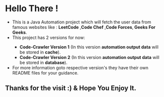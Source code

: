 # Hello There !
<ul>
<li>This is a Java Automation project which will fetch the user data from famous websites like : <b>LeetCode</b> ,<b>Code Chef</b> ,<b>Code Forces</b>,<b> Geeks For Geeks</b>.</li>
<li>This project has 2 versions for now: </li>
  <ul type = 'square'>
    <li><b>Code-Crawler Version 1</b> (In this version <b>automation output data</b> will be stored in <b>cache</b>).</li>
    <li><b>Code-Crawler Version 2</b> (In this version <b>automation output data</b> will be stored in <b>database</b>).</li>
  </ul>
  <li>For more information goto respective version's they have their own README files for your guidance.</li>
</ul>
<h2>Thanks for the visit :) & Hope You Enjoy It.</h2>    
